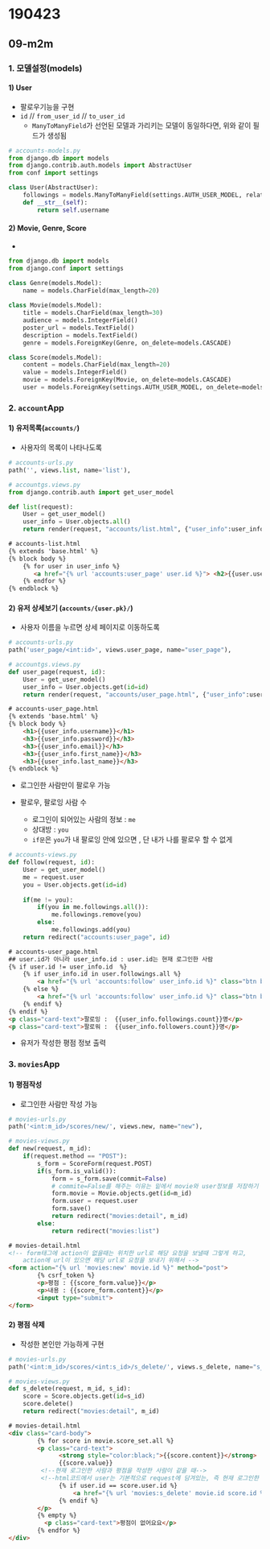 # 190423

## 09-m2m



### 1. 모델설정(models)

#### 1) User

- 팔로우기능을 구현
- `id` // `from_user_id` // `to_user_id` 
  - `ManyToManyField`가 선언된 모델과 가리키는 모델이 동일하다면, 위와 같이 필드가 생성됨

```python
# accounts-models.py
from django.db import models
from django.contrib.auth.models import AbstractUser
from conf import settings

class User(AbstractUser):
    followings = models.ManyToManyField(settings.AUTH_USER_MODEL, related_name="followers", blank=True)
    def __str__(self):
        return self.username
```



#### 2) Movie, Genre, Score

- 

```python
from django.db import models
from django.conf import settings

class Genre(models.Model):
    name = models.CharField(max_length=20)
        
class Movie(models.Model):
    title = models.CharField(max_length=30)
    audience = models.IntegerField()
    poster_url = models.TextField()
    description = models.TextField()
    genre = models.ForeignKey(Genre, on_delete=models.CASCADE)

class Score(models.Model):
    content = models.CharField(max_length=20)
    value = models.IntegerField()
    movie = models.ForeignKey(Movie, on_delete=models.CASCADE)
    user = models.ForeignKey(settings.AUTH_USER_MODEL, on_delete=models.CASCADE)
```



### 2. `account`App

#### 1) 유저목록(`accounts/`)

- 사용자의 목록이 나타나도록

```python
# accounts-urls.py
path('', views.list, name='list'),
```

```python
# accountgs.views.py
from django.contrib.auth import get_user_model

def list(request):
    User = get_user_model()
    user_info = User.objects.all()
    return render(request, "accounts/list.html", {"user_info":user_info})
```

```html
# accounts-list.html
{% extends 'base.html' %}
{% block body %}
    {% for user in user_info %}
       <a href="{% url 'accounts:user_page' user.id %}"> <h2>{{user.username}}</h2></a>
    {% endfor %}
{% endblock %}
```

#### 2) 유저 상세보기 (`accounts/{user.pk}/`)

- 사용자 이름을 누르면 상세 페이지로 이동하도록

```python
# accounts-urls.py
path('user_page/<int:id>', views.user_page, name="user_page"),
```

```python
# accountgs.views.py
def user_page(request, id):
    User = get_user_model()
    user_info = User.objects.get(id=id)
    return render(request, "accounts/user_page.html", {"user_info":user_info})
```

```html
# accounts-user_page.html
{% extends 'base.html' %}
{% block body %}
    <h1>{{user_info.username}}</h1>
    <h3>{{user_info.password}}</h3>
    <h3>{{user_info.email}}</h3>
    <h3>{{user_info.first_name}}</h3>
    <h3>{{user_info.last_name}}</h3>
{% endblock %}
```

- 로그인한 사람만이 팔로우 가능

- 팔로우, 팔로잉 사람 수  
  - 로그인이 되어있는 사람의 정보 : `me`
  - 상대방 : `you`
  - `if문`은 `you`가 내 팔로잉 안에 있으면 , 단 내가 나를 팔로우 할 수 없게

```python
# accounts-views.py
def follow(request, id):
    User = get_user_model()
    me = request.user
    you = User.objects.get(id=id)
    
    if(me != you):
        if(you in me.followings.all()):
            me.followings.remove(you)
        else:
            me.followings.add(you)
    return redirect("accounts:user_page", id)
```

```html
# accounts-user_page.html
## user.id가 아니라 user_info.id : user.id는 현재 로그인한 사람
{% if user.id != user_info.id  %}
	{% if user_info.id in user.followings.all %}
		<a href="{% url 'accounts:follow' user_info.id %}" class="btn btn-light">팔로잉</a>
	{% else %}
		<a href="{% url 'accounts:follow' user_info.id %}" class="btn btn-primary">팔로우</a>
	{% endif %}
{% endif %}
<p class="card-text">팔로잉 :  {{user_info.followings.count}}명</p>
<p class="card-text">팔로워 :  {{user_info.followers.count}}명</p>
```

- 유저가 작성한 평점 정보 출력



### 3. `movies`App

#### 1) 평점작성

- 로그인한 사람만 작성 가능

```python
# movies-urls.py
path('<int:m_id>/scores/new/', views.new, name="new"),
```

```python
# movies-views.py
def new(request, m_id):
    if(request.method == "POST"):
        s_form = ScoreForm(request.POST)
        if(s_form.is_valid()):
            form = s_form.save(commit=False)
            # commite=False를 해주는 이유는 밑에서 movie와 user정보를 저장하기 위해서
            form.movie = Movie.objects.get(id=m_id)
            form.user = request.user
            form.save()
            return redirect("movies:detail", m_id)
        else:
            return redirect("movies:list")
```

```html
# movies-detail.html
<!-- form태그에 action이 없을때는 위치한 url로 해당 요청을 보낼때 그렇게 하고, 
	action에 url이 있으면 해당 url로 요청을 보내기 위해서 -->
<form action="{% url 'movies:new' movie.id %}" method="post">
        {% csrf_token %}
        <p>평점 : {{score_form.value}}</p>
        <p>내용 : {{score_form.content}}</p>
        <input type="submit">
</form>
```

#### 2) 평점 삭제

- 작성한 본인만 가능하게 구현

```python
# movies-urls.py
path('<int:m_id>/scores/<int:s_id>/s_delete/', views.s_delete, name="s_delete"),
```

```python
# movies-views.py
def s_delete(request, m_id, s_id):
    score = Score.objects.get(id=s_id)
    score.delete()
    return redirect("movies:detail", m_id)
```

```html
# movies-detail.html
<div class="card-body">
        {% for score in movie.score_set.all %}
        <p class="card-text">
              <strong style="color:black;">{{score.content}}</strong> 
              {{score.value}} 
         <!--현재 로그인한 사람과 평점을 작성한 사람이 같을 때-->
         <!--html코드에서 user는 기본적으로 request에 담겨있는, 즉 현재 로그인한 user-->
              {% if user.id == score.user.id %}
                  <a href="{% url 'movies:s_delete' movie.id score.id %}">삭제</a>
              {% endif %}
        </p>
        {% empty %}
          <p class="card-text">평점이 없어요요</p>
        {% endfor %}
</div>
```



















